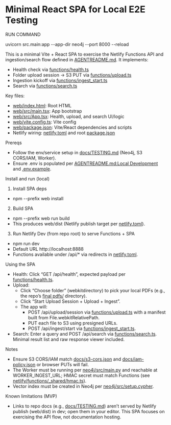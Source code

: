 # Minimal React SPA for Local E2E Testing


RUN COMMAND 

uvicorn src.main:app --app-dir neo4j --port 8000 --reload


This is a minimal Vite + React SPA to exercise the Netlify Functions API and ingestion/search flow defined in [AGENTREADME.md](../AGENTREADME.md:1). It implements:
- Health check via [functions/health.ts](../netlify/functions/health.ts:1)
- Folder upload session → S3 PUT via [functions/upload.ts](../netlify/functions/upload.ts:1)
- Ingestion kickoff via [functions/ingest_start.ts](../netlify/functions/ingest_start.ts:1)
- Search via [functions/search.ts](../netlify/functions/search.ts:1)

Key files:
- [web/index.html](./index.html:1): Root HTML
- [web/src/main.tsx](./src/main.tsx:1): App bootstrap
- [web/src/App.tsx](./src/App.tsx:1): Health, upload, and search UI/logic
- [web/vite.config.ts](./vite.config.ts:1): Vite config
- [web/package.json](./package.json:1): Vite/React dependencies and scripts
- Netlify wiring: [netlify.toml](../netlify.toml:1) and root [package.json](../package.json:1)

Prereqs
- Follow the env/service setup in [docs/TESTING.md](../docs/TESTING.md:1) (Neo4j, S3 CORS/IAM, Worker).
- Ensure .env is populated per [AGENTREADME.md:Local Development](../AGENTREADME.md:522) and [.env.example](../.env.example:1).

Install and run (local)
1) Install SPA deps
- npm --prefix web install

2) Build SPA
- npm --prefix web run build
- This produces web/dist (Netlify publish target per [netlify.toml](../netlify.toml:7)).

3) Run Netlify Dev (from repo root) to serve Functions + SPA
- npm run dev
- Default URL http://localhost:8888
- Functions available under /api/* via redirects in [netlify.toml](../netlify.toml:12).

Using the SPA
- Health: Click “GET /api/health”, expected payload per [functions/health.ts](../netlify/functions/health.ts:1).
- Upload:
  - Click “Choose folder” (webkitdirectory) to pick your local PDFs (e.g., the repo’s [final pdfs/](../final%20pdfs/Aaron_Brown.pdf:1) directory).
  - Click “Start Upload Session + Upload + Ingest”.
  - The app will:
    - POST /api/upload/session via [functions/upload.ts](../netlify/functions/upload.ts:1) with a manifest built from File.webkitRelativePath.
    - PUT each file to S3 using presigned URLs.
    - POST /api/ingest/start via [functions/ingest_start.ts](../netlify/functions/ingest_start.ts:1).
- Search: Enter a query and POST /api/search via [functions/search.ts](../netlify/functions/search.ts:1). Minimal result list and raw response viewer included.

Notes
- Ensure S3 CORS/IAM match [docs/s3-cors.json](../docs/s3-cors.json:1) and [docs/iam-policy.json](../docs/iam-policy.json:1) or browser PUTs will fail.
- The Worker must be running per [neo4j/src/main.py](../neo4j/src/main.py:1) and reachable at WORKER_INGEST_URL; HMAC secret must match Functions (see [netlify/functions/_shared/hmac.ts](../netlify/functions/_shared/hmac.ts:1)).
- Vector index must be created in Neo4j per [neo4j/src/setup.cypher](../neo4j/src/setup.cypher:1).

Known limitations (MVP)
- Links to repo docs (e.g., [docs/TESTING.md](../docs/TESTING.md:1)) aren’t served by Netlify publish (web/dist) in dev; open them in your editor. This SPA focuses on exercising the API flow, not documentation hosting.